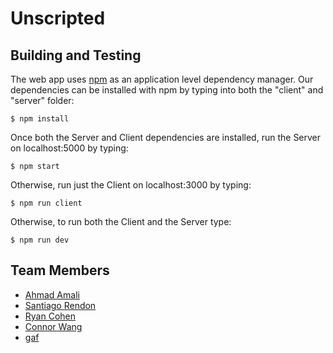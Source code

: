 # Unscripted

## Building and Testing
The web app uses [npm](https://www.npmjs.com/get-npm) as an application level dependency manager. Our dependencies can be installed with npm by typing into both the "client" and "server" folder:

```
$ npm install
```

Once both the Server and Client dependencies are installed, run the Server on localhost:5000 by typing:

```
$ npm start
```

Otherwise, run just the Client on localhost:3000 by typing:

```
$ npm run client
```

Otherwise, to run both the Client and the Server type:

```
$ npm run dev
```

## Team Members
* [Ahmad Amali](https://github.com/AhmadAmali)
* [Santiago Rendon](https://github.com/santiagorendon)
* [Ryan Cohen](https://github.com/ryanjcohen)
* [Connor Wang](https://github.com/shadowrider38)
* [gaf](https://github.com/youngGaf)
